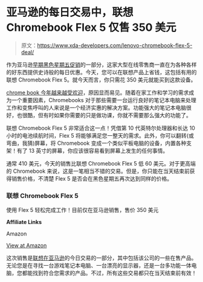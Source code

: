 # 亚马逊的每日交易中，联想 Chromebook Flex 5 仅售 350 美元

> 原文：<https://www.xda-developers.com/lenovo-chromebook-flex-5-deal/>

作为亚马逊[早期黑色星期五促销](https://www.amazon.com/events/holidaydash?tag=xda-3cpfjkk-20&ascsubtag=UUxdaUeUpU30656&asc_refurl=https%3A%2F%2Fwww.xda-developers.com%2Flenovo-chromebook-flex-5-deal%2F&asc_campaign=Short-Term)的一部分，这家大型在线零售商一直在为各种各样的好东西提供史诗般的每日优惠。今天，您可以在联想产品上省钱，这包括有用的联想 Chromebook Flex 5。就今天而言，你只需花 350 美元就能买到这款设备。

[chrome book 今年越来越受欢迎](https://www.xda-developers.com/chromebooks-tablets-exploded-popularity-year-canalys/)，原因显而易见。随着在家工作和学习的需求成为一个重要因素，Chromebooks 对于那些需要一台运行良好的笔记本电脑来处理工作和变焦呼叫的人来说是一个经济实惠的解决方案。功能强大的笔记本电脑很好，也很酷，但有时如果你需要的只是做功课，你就不需要那么强大的功能了。

联想 Chromebook Flex 5 非常适合这一点！凭借第 10 代英特尔处理器和长达 10 小时的电池续航时间，Flex 5 将能够满足您一整天的需求。此外，你可以翻转(或弯曲，我猜)屏幕，将 Chromebook 变成一个类似平板电脑的设备，内置各种支架！有了 13 英寸的屏幕，你应该很容易看到屏幕上发生的任何事情。

通常 410 美元，今天的销售比联想 Chromebook Flex 5 低 60 美元。对于更高端的 Chromebook 来说，这是一笔相当不错的交易。但是，你只能在当天结束前获得销售价格，不清楚 Flex 5 是否会在黑色星期五再次达到同样的价格。

### 联想 Chromebook Flex 5

使用 Flex 5 轻松完成工作！目前仅在亚马逊销售，售价 350 美元

**Affiliate Links**

Amazon

[View at Amazon](https://www.amazon.com/Lenovo-Chromebook-i3-10110U-Integrated-82B80006UX/dp/B086383HC7?tag=xda-3cpfjkk-20&ascsubtag=UUxdaUeUpU30656&asc_refurl=https%3A%2F%2Fwww.xda-developers.com%2Flenovo-chromebook-flex-5-deal%2F&asc_campaign=Short-Term)

这次销售是[联想在亚马逊](https://www.amazon.com/deal/835e1dab?tag=xda-3cpfjkk-20&ascsubtag=UUxdaUeUpU30656&asc_refurl=https%3A%2F%2Fwww.xda-developers.com%2Flenovo-chromebook-flex-5-deal%2F&asc_campaign=Short-Term)的今日交易的一部分，其中包括该公司的一些在售产品。无论您是在寻找一台游戏笔记本电脑、一台漂亮的显示器，还是一台多功能一体电脑，您都能找到符合您需求的产品。不过，所有这些交易都只在当天结束前有效！
